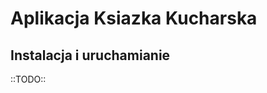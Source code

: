 Aplikacja Ksiazka Kucharska
===========================

Instalacja i uruchamianie
-------------------------

::TODO::
